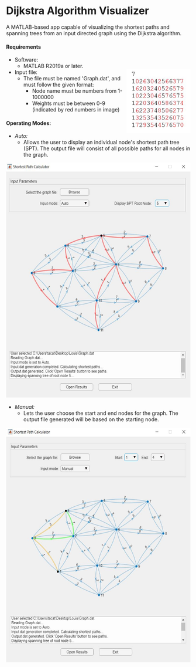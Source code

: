 # Dijkstra Algorithm Visualizer
A MATLAB-based app capable of visualizing the shortest paths and spanning trees from an input directed graph using the Dijkstra algorithm.

#### Requirements
* Software:
  * MATLAB R2019a or later.
* Input file:
  <img align='right' width="175" height="175" src="https://github.com/takatz28/Dijkstra-Visualization/blob/main/docs/GraphFormat.JPG">
  * The file must be named 'Graph.dat', and must follow the given format:
    * Node name must be numbers from 1-1000000
	* Weights must be between 0-9 (indicated by red numbers in image)







#### Operating Modes:
* _Auto:_
  * Allows the user to display an individual node's shortest path tree (SPT). The output file will consist of all possible paths for all nodes in the graph.
<p align="center">
  <img width="540" height="640" src="https://github.com/takatz28/Dijkstra-Visualization/blob/main/docs/Auto.JPG">
</p>

* _Manual:_
  * Lets the user choose the start and end nodes for the graph. The output file generated will be based on the starting node.
<p align="center">
  <img width="540" height="640" src="https://github.com/takatz28/Dijkstra-Visualization/blob/main/docs/Manual.JPG">
</p>
